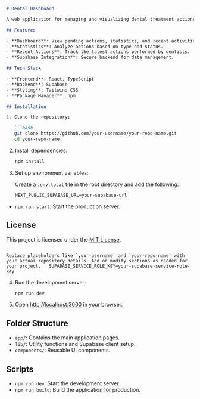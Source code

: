 ```markdown
# Dental Dashboard

A web application for managing and visualizing dental treatment actions and statistics. Built with **React**, **TypeScript**, and **Supabase**.

## Features

- **Dashboard**: View pending actions, statistics, and recent activities.
- **Statistics**: Analyze actions based on type and status.
- **Recent Actions**: Track the latest actions performed by dentists.
- **Supabase Integration**: Secure backend for data management.

## Tech Stack

- **Frontend**: React, TypeScript
- **Backend**: Supabase
- **Styling**: Tailwind CSS
- **Package Manager**: npm

## Installation

1. Clone the repository:

   ```bash
   git clone https://github.com/your-username/your-repo-name.git
   cd your-repo-name
   ```

2. Install dependencies:

   ```bash
   npm install
   ```

3. Set up environment variables:

   Create a `.env.local` file in the root directory and add the following:

   ```env
   NEXT_PUBLIC_SUPABASE_URL=your-supabase-url
- `npm run start`: Start the production server.

## License

This project is licensed under the [MIT License](LICENSE).
```

Replace placeholders like `your-username` and `your-repo-name` with your actual repository details. Add or modify sections as needed for your project.   SUPABASE_SERVICE_ROLE_KEY=your-supabase-service-role-key
   ```

4. Run the development server:

   ```bash
   npm run dev
   ```

5. Open [http://localhost:3000](http://localhost:3000) in your browser.

## Folder Structure

- `app/`: Contains the main application pages.
- `lib/`: Utility functions and Supabase client setup.
- `components/`: Reusable UI components.

## Scripts

- `npm run dev`: Start the development server.
- `npm run build`: Build the application for production.
